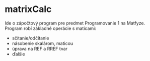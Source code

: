 # matrixCalc
Ide o zápočtový program pre predmet Programovanie 1 na Matfyze.
Program robí základné operácie s maticami:
- sčítanie/odčítanie
- násobenie skalárom, maticou
- úprava na REF a RREF tvar
- ďalšie